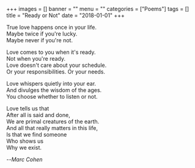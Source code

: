 +++
images = []
banner = ""
menu = ""
categories = ["Poems"]
tags = []
title = "Ready or Not"
date = "2018-01-01"
+++

True love happens once in your life.  
Maybe twice if you're lucky.  
Maybe never if you're not.  

Love comes to you when it's ready.  
Not when you're ready.  
Love doesn't care about your schedule.  
Or your responsibilities. Or your needs.  

Love whispers quietly into your ear.  
And divulges the wisdom of the ages.  
You choose whether to listen or not.  

Love tells us that  
After all is said and done,  
We are primal creatures of the earth.  
And all that really matters in this life,  
Is that we find someone  
Who shows us  
Why we exist.  

--<cite>Marc Cohen</cite>  
  
